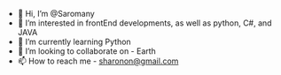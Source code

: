 - 👋 Hi, I’m @Saromany
- 👀 I’m interested in frontEnd developments, as well as python, C#, and JAVA
- 🌱 I’m currently learning Python
- 💞️ I’m looking to collaborate on - Earth
- 📫 How to reach me - sharonon@gmail.com

<!---
Saromany/Saromany is a ✨ special ✨ repository because its `README.md` (this file) appears on your GitHub profile.
You can click the Preview link to take a look at your changes.
--->

